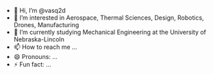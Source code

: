 - 👋 Hi, I’m @vasq2d
- 👀 I’m interested in Aerospace, Thermal Sciences, Design, Robotics, Drones, Manufacturing
- 🌱 I’m currently studying Mechanical Engineering at the University of Nebraska-Lincoln
- 📫 How to reach me ...
- 😄 Pronouns: ...
- ⚡ Fun fact: ...

<!---
vasq2d/vasq2d is a ✨ special ✨ repository because its `README.md` (this file) appears on your GitHub profile.
You can click the Preview link to take a look at your changes.
--->
